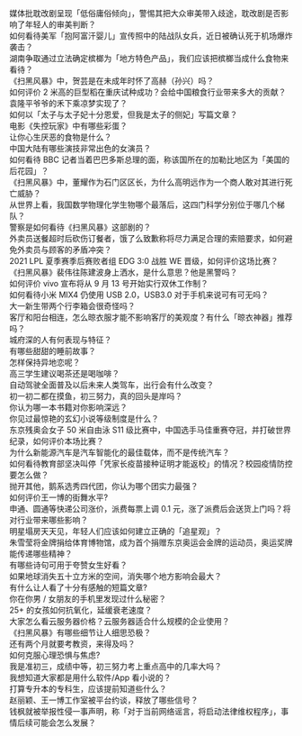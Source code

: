 媒体批耽改剧呈现「低俗庸俗倾向」，警惕其把大众审美带入歧途，耽改剧是否影响了年轻人的审美判断？  
如何看待美军「抱阿富汗婴儿」宣传照中的陆战队女兵，近日被确认死于机场爆炸袭击？  
湖南争取通过立法确定槟榔为「地方特色产品」，我们应该把槟榔当成什么食物来看待？  
《扫黑风暴》中，贺芸是在未成年时怀了高赫（孙兴）吗？  
如何评价 2 米高的巨型稻在重庆试种成功？会给中国粮食行业带来多大的贡献？袁隆平爷爷的禾下乘凉梦实现了？  
如何以「太子与太子妃十分恩爱，但我是太子的侧妃」写篇文章？  
电影《失控玩家》中有哪些彩蛋？  
让你心生厌恶的食物是什么？  
中国大陆有哪些演技非常出色的女演员？  
如何看待 BBC 记者当着巴巴多斯总理的面，称该国所在的加勒比地区为「美国的后花园」？  
《扫黑风暴》中，董耀作为石门区区长，为什么高明远作为一个商人敢对其进行死亡威胁？  
从世界上看，我国数学物理化学生物哪个最落后，这四门科学分别位于哪几个梯队？  
警察是如何看待《扫黑风暴》这部剧的？  
外卖员送餐超时后砍伤订餐者，饿了么致歉称将尽力满足合理的索赔要求，如何避免外卖员与顾客的矛盾冲突？  
2021 LPL 夏季赛季后赛败者组 EDG 3:0 战胜 WE 晋级，如何评价这场比赛？  
《扫黑风暴》裴伟往陈建波身上洒水，是什么意思？他是黑警吗？  
如何评价 vivo 宣布将从 9 月 13 号开始实行双休工作制？  
如何看待小米 MIX4 仍使用 USB 2.0，USB3.0 对于手机来说可有可无吗？  
大一新生带两个行李箱会很奇怪吗？  
客厅和阳台相连，怎么晾衣服才能不影响客厅的美观度？有什么「晾衣神器」推荐吗？  
城府深的人有何表现与特征？  
有哪些甜甜的睡前故事？  
怎样保持异地恋呢？  
高三学生建议喝茶还是喝咖啡？  
自动驾驶全面普及以后未来人类驾车，出行会有什么改变？  
初一初二都在摸鱼，初三努力，真的回头是岸吗？  
你认为哪一本书籍对你影响深远？  
你见过最惊艳的玄幻小说等级制度是什么？  
东京残奥会女子 50 米自由泳 S11 级比赛中，中国选手马佳重赛夺冠，并打破世界纪录，如何评价本场比赛？  
为什么新能源汽车是汽车智能化的最佳载体，而不是传统汽车？  
如何看待教育部坚决叫停「凭家长疫苗接种证明才能返校」的情况？校园疫情防控要怎么做？  
抛开其他，鹅系选秀四代团，你认为哪个团实力最强？  
如何评价王一博的街舞水平?  
申通、圆通等快递公司涨价，派费每票上调 0.1 元，涨了派费后会送货上门吗？将对行业带来哪些影响？  
明星塌房天天见，年轻人们应该如何建立正确的「追星观」？  
朱雪莹将金牌捐给体育博物馆，成为首个捐赠东京奥运会金牌的运动员，奥运奖牌能传递哪些精神？  
有哪些诗句可用于夸赞女生好看？  
如果地球消失五十立方米的空间，消失哪个地方影响会最大？  
有什么让人看了十分有感触的短篇文章?  
你在你男 / 女朋友的手机里发现过什么秘密？  
25+ 的女孩如何抗氧化，延缓衰老速度？  
大家怎么看云服务器价格？云服务器适合什么规模的企业使用？  
《扫黑风暴》有哪些细节让人细思恐极？  
还有两个月就要考教资，来得及吗？  
如何克服心理恐惧与焦虑?  
我是准初三，成绩中等，初三努力考上重点高中的几率大吗？  
我想知道大家都是用什么软件/App 看小说的？  
打算专升本的专科生，应该提前知道些什么？  
赵丽颖、王一博工作室被平台约谈，释放了哪些信号？  
钱枫就被举报性侵一事声明，称「对于当前网络谣言，将启动法律维权程序」，事情后续可能会怎么发展？  
